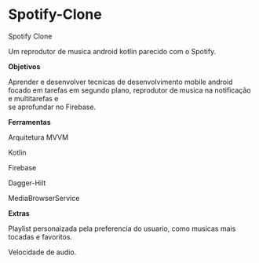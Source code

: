 # Spotify-Clone
Spotify Clone

Um reprodutor de musica android kotlin parecido com o Spotify.

**Objetivos**

Aprender e desenvolver tecnicas de desenvolvimento mobile android focado em tarefas em segundo plano, reprodutor de musica na notificação e multitarefas e  
se aprofundar no Firebase.

**Ferramentas**

Arquitetura MVVM

Kotlin 

Firebase

Dagger-Hilt

MediaBrowserService


**Extras**

Playlist personaizada pela preferencia do usuario, como musicas mais tocadas e favoritos.

Velocidade de audio.
